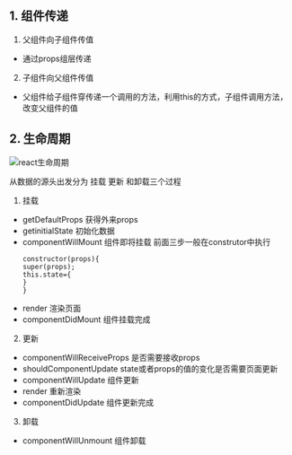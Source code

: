 ## 1. 组件传递
1. 父组件向子组件传值
- 通过props组层传递
2. 子组件向父组件传值
- 父组件给子组件穿传递一个调用的方法，利用this的方式，子组件调用方法，改变父组件的值
## 2. 生命周期  
![](https://upload-images.jianshu.io/upload_images/9478188-00c0c67931a36a5e.png?imageMogr2/auto-orient/strip%7CimageView2/2/w/740/format/webp "react生命周期")

从数据的源头出发分为 挂载 更新 和卸载三个过程
1. 挂载
- getDefaultProps 获得外来props  
- getinitialState 初始化数据
- componentWillMount 组件即将挂载
前面三步一般在construtor中执行
    ``` 
    constructor(props){
    super(props);
    this.state={
    }
    }
    ```
- render 渲染页面
- componentDidMount 组件挂载完成 

2. 更新
- componentWillReceiveProps 是否需要接收props
- shouldComponentUpdate state或者props的值的变化是否需要页面更新
- componentWillUpdate  组件更新
- render  重新渲染
- componentDidUpdate 组件更新完成 

3. 卸载
- componentWillUnmount 组件卸载